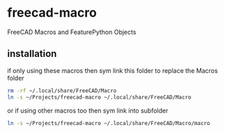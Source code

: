 # freecad-macro
FreeCAD Macros and FeaturePython Objects

## installation
if only using these macros then
sym link this folder to replace the Macros folder
```bash
rm -rf ~/.local/share/FreeCAD/Macro
ln -s ~/Projects/freecad-macro ~/.local/share/FreeCAD/Macro
```

or if using other macros too then
sym link into subfolder
```bash
ln -s ~/Projects/freecad-macro ~/.local/share/FreeCAD/Macro/macro
```
